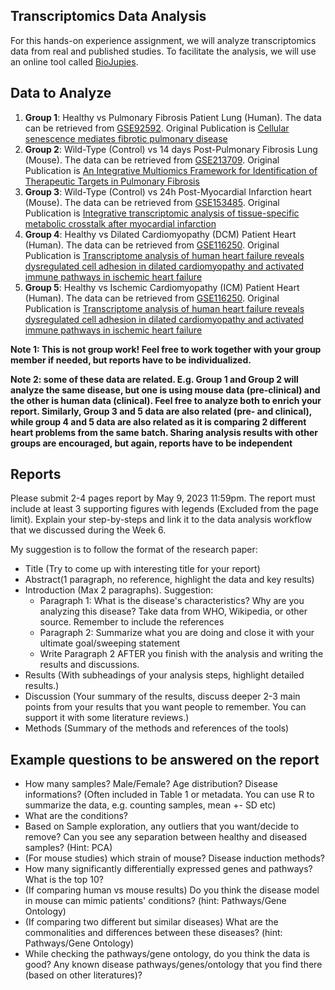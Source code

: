 ## Transcriptomics Data Analysis
For this hands-on experience assignment, we will analyze transcriptomics data from real and published studies. To facilitate the analysis, we will use an online tool called [BioJupies](https://maayanlab.cloud/biojupies/).

## Data to Analyze

1. **Group 1**: Healthy vs Pulmonary Fibrosis Patient Lung (Human). The data can be retrieved from [GSE92592](https://www.ncbi.nlm.nih.gov/geo/query/acc.cgi?acc=GSE92592). Original Publication is [Cellular senescence mediates fibrotic pulmonary disease](https://www.nature.com/articles/ncomms14532)
2. **Group 2**: Wild-Type (Control) vs 14 days Post-Pulmonary Fibrosis Lung (Mouse). The data can be retrieved from [GSE213709](https://www.ncbi.nlm.nih.gov/geo/query/acc.cgi?acc=GSE213709). Original Publication is [An Integrative Multiomics Framework for Identification of Therapeutic Targets in Pulmonary Fibrosis](https://onlinelibrary.wiley.com/doi/10.1002/advs.202207454)
3. **Group 3**: Wild-Type (Control) vs 24h Post-Myocardial Infarction heart (Mouse). The data can be retrieved from [GSE153485](https://www.ncbi.nlm.nih.gov/geo/query/acc.cgi?acc=GSE153485). Original Publication is [Integrative transcriptomic analysis of tissue-specific metabolic crosstalk after myocardial infarction](https://elifesciences.org/articles/66921)
4. **Group 4**: Healthy vs Dilated Cardiomyopathy (DCM) Patient Heart (Human). The data can be retrieved from [GSE116250](https://www.ncbi.nlm.nih.gov/geo/query/acc.cgi?acc=GSE116250). Original Publication is [Transcriptome analysis of human heart failure reveals dysregulated cell adhesion in dilated cardiomyopathy and activated immune pathways in ischemic heart failure](https://bmcgenomics.biomedcentral.com/articles/10.1186/s12864-018-5213-9)
4. **Group 5**: Healthy vs Ischemic Cardiomyopathy (ICM) Patient Heart (Human). The data can be retrieved from [GSE116250](https://www.ncbi.nlm.nih.gov/geo/query/acc.cgi?acc=GSE116250). Original Publication is [Transcriptome analysis of human heart failure reveals dysregulated cell adhesion in dilated cardiomyopathy and activated immune pathways in ischemic heart failure](https://bmcgenomics.biomedcentral.com/articles/10.1186/s12864-018-5213-9)


**Note 1: This is not group work! Feel free to work together with your group member if needed, but reports have to be individualized.**

**Note 2: some of these data are related. E.g. Group 1 and Group 2 will analyze the same disease, but one is using mouse data (pre-clinical) and the other is human data (clinical). Feel free to analyze both to enrich your report. Similarly, Group 3 and 5 data are also related (pre- and clinical), while group 4 and 5 data are also related as it is comparing 2 different heart problems from the same batch. Sharing analysis results with other groups are encouraged, but again, reports have to be independent**

## Reports

Please submit 2-4 pages report by May 9, 2023 11:59pm. The report must include at least 3 supporting figures with legends (Excluded from the page limit). Explain your step-by-steps and link it to the data analysis workflow that we discussed during the Week 6.

My suggestion is to follow the format of the research paper: 

* Title (Try to come up with interesting title for your report)
* Abstract(1 paragraph, no reference, highlight the data and key results)
* Introduction (Max 2 paragraphs). Suggestion:
	* Paragraph 1: What is the disease's characteristics? Why are you analyzing this disease? Take data from WHO, Wikipedia, or other source. Remember to include the references
	* Paragraph 2: Summarize what you are doing and close it with your ultimate goal/sweeping statement
	* Write Paragraph 2 AFTER you finish with the analysis and writing the results and discussions.
* Results (With subheadings of your analysis steps, highlight detailed results.)
* Discussion (Your summary of the results, discuss deeper 2-3 main points from your results that you want people to remember. You can support it with some literature reviews.)
* Methods (Summary of the methods and references of the tools)

## Example questions to be answered on the report

* How many samples? Male/Female? Age distribution? Disease informations? (Often included in Table 1 or metadata. You can use R to summarize the data, e.g. counting samples, mean +- SD etc)
* What are the conditions?
* Based on Sample exploration, any outliers that you want/decide to remove? Can you see any separation between healthy and diseased samples? (Hint: PCA)
* (For mouse studies) which strain of mouse? Disease induction methods?
* How many significantly differentially expressed genes and pathways? What is the top 10?
* (If comparing human vs mouse results) Do you think the disease model in mouse can mimic patients' conditions? (hint: Pathways/Gene Ontology)
* (If comparing two different but similar diseases) What are the commonalities and differences between these diseases? (hint: Pathways/Gene Ontology)
* While checking the pathways/gene ontology, do you think the data is good? Any known disease pathways/genes/ontology that you find there (based on other literatures)?


